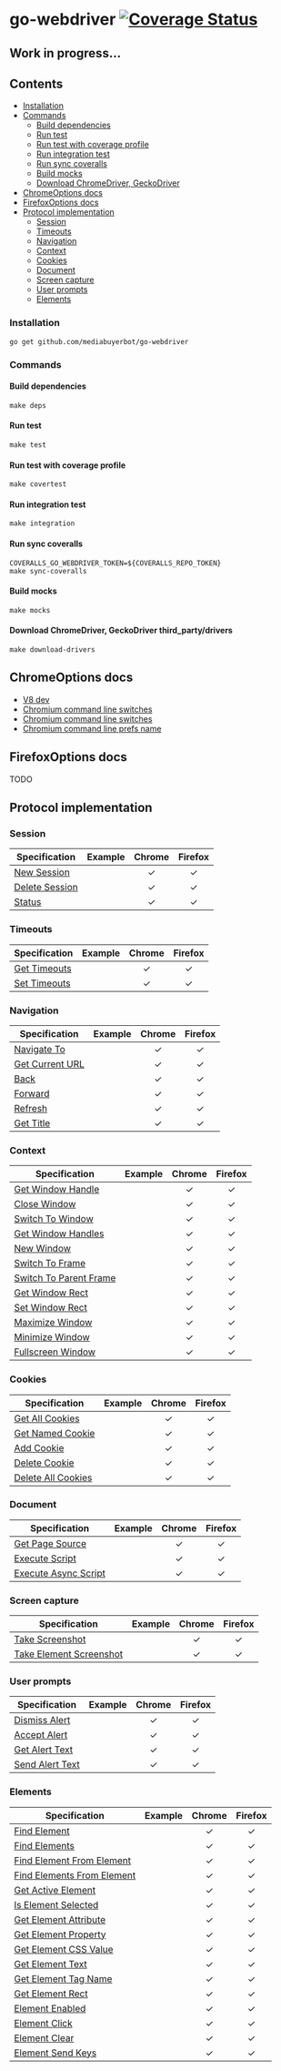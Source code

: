 # go-webdriver  [![Coverage Status](https://coveralls.io/repos/github/mediabuyerbot/go-webdriver/badge.svg?branch=master&t5)](https://coveralls.io/github/mediabuyerbot/go-webdriver?branch=master)

## Work in progress...

## Contents
- [Installation](#installation)
- [Commands](#commands)
  + [Build dependencies](#build-dependencies)
  + [Run test](#run-test)
  + [Run test with coverage profile](#run-test-with-coverage-profile)
  + [Run integration test](#run-integration-test)
  + [Run sync coveralls](#run-sync-coveralls)
  + [Build mocks](#build-mocks) 
  + [Download ChromeDriver, GeckoDriver](#download-chromedriver-geckodriver-third_partydrivers)
- [ChromeOptions docs](#chromeoptions-docs)
- [FirefoxOptions docs](#firefoxoptions-docs)
- [Protocol implementation](#protocol-implementation)  
  + [Session](#session)
  + [Timeouts](#timeouts)
  + [Navigation](#navigation)
  + [Context](#context)
  + [Cookies](#cookies)
  + [Document](#document)
  + [Screen capture](#screen-capture)
  + [User prompts](#user-prompts)
  + [Elements](#elements)

### Installation
```ssh
go get github.com/mediabuyerbot/go-webdriver
```

### Commands
#### Build dependencies
```shell script
make deps
```
#### Run test
```shell script
make test
```
#### Run test with coverage profile
```shell script
make covertest
```
#### Run integration test
```shell script
make integration
```
#### Run sync coveralls
```shell script
COVERALLS_GO_WEBDRIVER_TOKEN=${COVERALLS_REPO_TOKEN}
make sync-coveralls
```
#### Build mocks
```shell script
make mocks
```
#### Download ChromeDriver, GeckoDriver third_party/drivers
```shell script
make download-drivers
```

## ChromeOptions docs 
+ [V8 dev](https://v8.dev/)
+ [Chromium command line switches](https://peter.sh/experiments/chromium-command-line-switches/)
+ [Chromium command line switches](https://chromium.googlesource.com/chromium/src/+/master/chrome/common/chrome_switches.cc)
+ [Chromium command line prefs name](https://chromium.googlesource.com/chromium/src/+/master/chrome/common/pref_names.cc)

## FirefoxOptions docs 
TODO

## Protocol implementation
### Session
| Specification                                                                 | Example | Chrome        | Firefox  |
| ----------------------------------------------------------------------------- |-------- | :------------:| :-------:|
| [New Session](https://w3c.github.io/webdriver/#new-session)                   |         |  &#10003;     | &#10003; |
| [Delete Session](https://w3c.github.io/webdriver/#delete-session)             |         |  &#10003;     | &#10003; |
| [Status](https://w3c.github.io/webdriver/#status)                             |         |  &#10003;     | &#10003; |

### Timeouts 
| Specification                                                                 | Example | Chrome        | Firefox  |
| ----------------------------------------------------------------------------- |-------- | :------------:| :-------:|
| [Get Timeouts](https://w3c.github.io/webdriver/#get-timeouts)                 |         |  &#10003;     | &#10003; |
| [Set Timeouts](https://w3c.github.io/webdriver/#set-timeouts)                 |         |  &#10003;     | &#10003; |

### Navigation
|  Specification                                                                 | Example       | Chrome        | Firefox  |
| -----------------------------------------------------------------------------  | ------------- | :------------:| :-------:|
| [Navigate To](https://w3c.github.io/webdriver/#navigate-to)                    |               |  &#10003;     | &#10003; |
| [Get Current URL](https://w3c.github.io/webdriver/#get-current-url)            |               |  &#10003;     | &#10003; |
| [Back](https://w3c.github.io/webdriver/#back)                                  |               |  &#10003;     | &#10003; |
| [Forward](https://w3c.github.io/webdriver/#forward)                            |               |  &#10003;     | &#10003; |
| [Refresh](https://w3c.github.io/webdriver/#refresh)                            |               |  &#10003;     | &#10003; |
| [Get Title](https://w3c.github.io/webdriver/#get-title)                        |               |  &#10003;     | &#10003; |

### Context
| Specification                                                                  | Example       | Chrome        | Firefox  |
| -----------------------------------------------------------------------------  | ------------- | :------------:| :-------:|
| [Get Window Handle](https://w3c.github.io/webdriver/#get-window-handle)        |               |  &#10003;     | &#10003; |
| [Close Window](https://w3c.github.io/webdriver/#close-window)                  |               |  &#10003;     | &#10003; |
| [Switch To Window](https://w3c.github.io/webdriver/#switch-to-window)          |               |  &#10003;     | &#10003; |
| [Get Window Handles](https://w3c.github.io/webdriver/#get-window-handles)      |               |  &#10003;     | &#10003; |
| [New Window](https://w3c.github.io/webdriver/#new-window)                      |               |  &#10003;     | &#10003; |
| [Switch To Frame](https://w3c.github.io/webdriver/#switch-to-frame)            |               |  &#10003;     | &#10003; |
| [Switch To Parent Frame](https://w3c.github.io/webdriver/#switch-to-parent-frame)|             |  &#10003;     | &#10003; |
| [Get Window Rect](https://w3c.github.io/webdriver/#get-window-rect)            |               |  &#10003;     | &#10003; |
| [Set Window Rect](https://w3c.github.io/webdriver/#set-window-rect)            |               |  &#10003;     | &#10003; |
| [Maximize Window](https://w3c.github.io/webdriver/#maximize-window)            |               |  &#10003;     | &#10003; |
| [Minimize Window](https://w3c.github.io/webdriver/#minimize-window)            |               |  &#10003;     | &#10003; |
| [Fullscreen Window](https://w3c.github.io/webdriver/#fullscreen-window)        |               |  &#10003;     | &#10003; |

### Cookies
| Specification                                                                  | Example       | Chrome        | Firefox  |
| -----------------------------------------------------------------------------  | ------------- | :------------:| :-------:|
| [Get All Cookies](https://w3c.github.io/webdriver/#get-all-cookies)            |               |  &#10003;     | &#10003; |
| [Get Named Cookie](https://w3c.github.io/webdriver/#get-named-cookie)          |               |  &#10003;     | &#10003; |
| [Add Cookie](https://w3c.github.io/webdriver/#add-cookie)                      |               |  &#10003;     | &#10003; |
| [Delete Cookie](https://w3c.github.io/webdriver/#delete-cookie)                |               |  &#10003;     | &#10003; |
| [Delete All Cookies](https://w3c.github.io/webdriver/#delete-all-cookies)      |               |  &#10003;     | &#10003; |

### Document
| Specification                                                                  | Example       | Chrome        | Firefox  |
| -----------------------------------------------------------------------------  | ------------- | :------------:| :-------:|
| [Get Page Source](https://w3c.github.io/webdriver/#get-page-source)            |               |  &#10003;     | &#10003; |
| [Execute Script](https://w3c.github.io/webdriver/#execute-script)              |               |  &#10003;     | &#10003; |
| [Execute Async Script](https://w3c.github.io/webdriver/#execute-async-script)  |               |  &#10003;     | &#10003; |

### Screen capture 
| Specification                                                                  | Example       | Chrome        | Firefox  |
| -----------------------------------------------------------------------------  | ------------- | :------------:| :-------:|
| [Take Screenshot](https://w3c.github.io/webdriver/#take-screenshot)            |               |  &#10003;     | &#10003; |
| [Take Element Screenshot](https://w3c.github.io/webdriver/#take-element-screenshot) |          |  &#10003;     | &#10003; |

### User prompts
| Specification                                                                  | Example       | Chrome        | Firefox  |
| -----------------------------------------------------------------------------  | ------------- | :------------:| :-------:|
| [Dismiss Alert](https://w3c.github.io/webdriver/#dismiss-alert)                |               |  &#10003;     | &#10003; |
| [Accept Alert](https://w3c.github.io/webdriver/#accept-alert)                  |               |  &#10003;     | &#10003; |
| [Get Alert Text](https://w3c.github.io/webdriver/#get-alert-text)              |               |  &#10003;     | &#10003; |
| [Send Alert Text](https://w3c.github.io/webdriver/#send-alert-text)            |               |  &#10003;     | &#10003; |

### Elements
| Specification                                                                  | Example       | Chrome        | Firefox  |
| -----------------------------------------------------------------------------  | ------------- | :------------:| :-------:|
| [Find Element](https://w3c.github.io/webdriver/#find-element)                  |               |  &#10003;     | &#10003; |
| [Find Elements](https://w3c.github.io/webdriver/#find-elements)                |               |  &#10003;     | &#10003; |
| [Find Element From Element](https://w3c.github.io/webdriver/#find-element-from-element)              |               |  &#10003;     | &#10003; |
| [Find Elements From Element](https://w3c.github.io/webdriver/#find-elements-from-element)            |               |  &#10003;     | &#10003; |
| [Get Active Element](https://w3c.github.io/webdriver/#get-active-element)           |               |  &#10003;     | &#10003; |
| [Is Element Selected](https://w3c.github.io/webdriver/#is-element-selected)         |               |  &#10003;     | &#10003; |
| [Get Element Attribute](https://w3c.github.io/webdriver/#get-element-attribute)     |               |  &#10003;     | &#10003; |
| [Get Element Property](https://w3c.github.io/webdriver/#get-element-property)       |               |  &#10003;     | &#10003; |
| [Get Element CSS Value](https://w3c.github.io/webdriver/#get-element-css-value)     |               |  &#10003;     | &#10003; |
| [Get Element Text](https://w3c.github.io/webdriver/#get-element-text)               |               |  &#10003;     | &#10003; |
| [Get Element Tag Name](https://w3c.github.io/webdriver/#get-element-tag-name)       |               |  &#10003;     | &#10003; |
| [Get Element Rect](https://w3c.github.io/webdriver/#get-element-rect)               |               |  &#10003;     | &#10003; |
| [Element Enabled](https://w3c.github.io/webdriver/#is-element-enabled)            |               |  &#10003;     | &#10003; |
| [Element Click](https://w3c.github.io/webdriver/#element-click)                     |               |  &#10003;     | &#10003; |
| [Element Clear](https://w3c.github.io/webdriver/#element-clear)                     |               |  &#10003;     | &#10003; |
| [Element Send Keys](https://w3c.github.io/webdriver/#element-send-keys)             |               |  &#10003;     | &#10003; |
